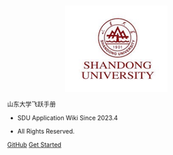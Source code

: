 <p align="center">
  <a href="https://sustech-application.com/">
    <img alt="docsify" src="src/_media/SDU_University_Logo.png" height="200">
  </a>
</p>


<middle>山东大学飞跃手册</middle>


<!-- > SDU Application Wiki -->

- SDU Application Wiki Since 2023.4

- All Rights Reserved.

[GitHub](https://github.com/SDU-Application/SDU-Application)
[Get Started](#山东大学飞跃手册)
